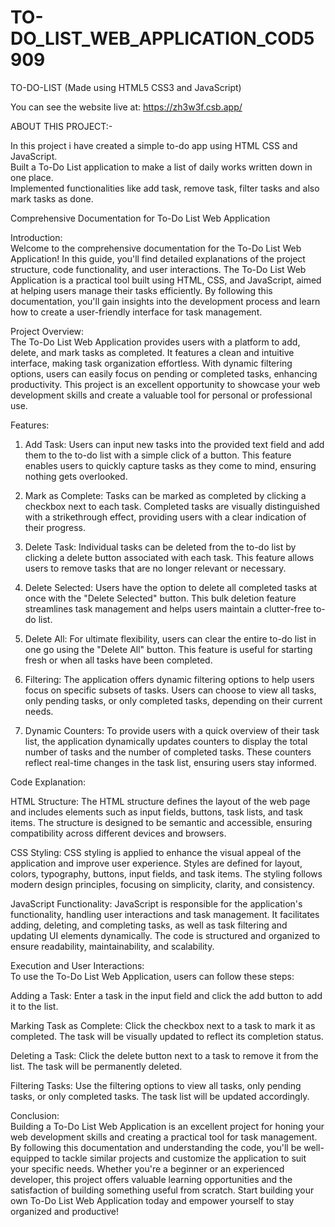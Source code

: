 # TO-DO_LIST_WEB_APPLICATION_COD5909

TO-DO-LIST (Made using HTML5 CSS3 and JavaScript)

You can see the website live at: https://zh3w3f.csb.app/

ABOUT THIS PROJECT:-

In this project i have created a simple to-do app using HTML CSS and JavaScript.  
Built a To-Do List application to make a list of daily works written down in one place.  
Implemented functionalities like add task, remove task, filter tasks and also mark tasks as done.  

Comprehensive Documentation for To-Do List Web Application

Introduction:   
Welcome to the comprehensive documentation for the To-Do List Web Application! 
In this guide, you'll find detailed explanations of the project structure, code functionality, and user interactions. 
The To-Do List Web Application is a practical tool built using HTML, CSS, and JavaScript, aimed at helping users manage their tasks efficiently. 
By following this documentation, you'll gain insights into the development process and learn how to create a user-friendly interface for task management.

Project Overview:  
The To-Do List Web Application provides users with a platform to add, delete, and mark tasks as completed.
It features a clean and intuitive interface, making task organization effortless. 
With dynamic filtering options, users can easily focus on pending or completed tasks, enhancing productivity. 
This project is an excellent opportunity to showcase your web development skills and create a valuable tool for personal or professional use.

Features:

1. Add Task:
Users can input new tasks into the provided text field and add them to the to-do list with a simple click of a button.
This feature enables users to quickly capture tasks as they come to mind, ensuring nothing gets overlooked.

2. Mark as Complete:
Tasks can be marked as completed by clicking a checkbox next to each task.
Completed tasks are visually distinguished with a strikethrough effect, providing users with a clear indication of their progress.

3. Delete Task:
Individual tasks can be deleted from the to-do list by clicking a delete button associated with each task.
This feature allows users to remove tasks that are no longer relevant or necessary.

4. Delete Selected:
Users have the option to delete all completed tasks at once with the "Delete Selected" button.
This bulk deletion feature streamlines task management and helps users maintain a clutter-free to-do list.

5. Delete All:
For ultimate flexibility, users can clear the entire to-do list in one go using the "Delete All" button.
This feature is useful for starting fresh or when all tasks have been completed.

6. Filtering:
The application offers dynamic filtering options to help users focus on specific subsets of tasks.
Users can choose to view all tasks, only pending tasks, or only completed tasks, depending on their current needs.

7. Dynamic Counters:
To provide users with a quick overview of their task list, the application dynamically updates counters to display the total number of tasks and the number of completed tasks.
These counters reflect real-time changes in the task list, ensuring users stay informed.

Code Explanation:

HTML Structure:
The HTML structure defines the layout of the web page and includes elements such as input fields, buttons, task lists, and task items. 
The structure is designed to be semantic and accessible, ensuring compatibility across different devices and browsers.

CSS Styling:
CSS styling is applied to enhance the visual appeal of the application and improve user experience.
Styles are defined for layout, colors, typography, buttons, input fields, and task items. The styling follows modern design principles, focusing on simplicity, clarity, and consistency.

JavaScript Functionality:
JavaScript is responsible for the application's functionality, handling user interactions and task management. 
It facilitates adding, deleting, and completing tasks, as well as task filtering and updating UI elements dynamically. 
The code is structured and organized to ensure readability, maintainability, and scalability.

Execution and User Interactions:  
To use the To-Do List Web Application, users can follow these steps:

Adding a Task: Enter a task in the input field and click the add button to add it to the list.

Marking Task as Complete: Click the checkbox next to a task to mark it as completed. 
                          The task will be visually updated to reflect its completion status.
                          
Deleting a Task: Click the delete button next to a task to remove it from the list. 
                 The task will be permanently deleted.
                 
Filtering Tasks: Use the filtering options to view all tasks, only pending tasks, or only completed tasks. 
                 The task list will be updated accordingly.
                 
Conclusion:  
Building a To-Do List Web Application is an excellent project for honing your web development skills and creating a practical tool for task management. 
By following this documentation and understanding the code, you'll be well-equipped to tackle similar projects and customize the application to suit your specific needs. Whether you're a beginner or an experienced developer, this project offers valuable learning opportunities and the satisfaction of building something useful from scratch. Start building your own To-Do List Web Application today and empower yourself to stay organized and productive!
